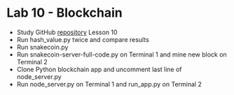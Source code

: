 # Lab 10 - Blockchain

* Study GitHub [repository](https://github.com/kevinwlu/iot/tree/master/lesson10) Lesson 10
* Run hash_value.py twice and compare results
* Run snakecoin.py
* Run snakecoin-server-full-code.py on Terminal 1 and mine new block on Terminal 2
* Clone Python blockchain app and uncomment last line of node_server.py
* Run node_server.py on Terminal 1 and run_app.py on Terminal 2
